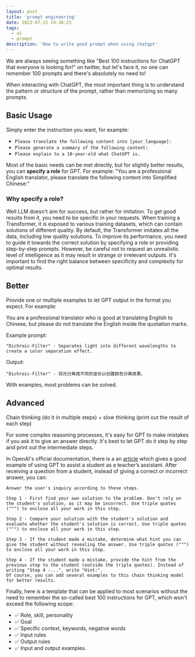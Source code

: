 ```yaml
---
layout: post
title: 'prompt engineering'
date: 2023-07-22 19:36:23
tags:
  - ai
  - prompt
description: 'How to write good prompt when using chatgpt'
---
```


We are always seeing something like "Best 100 instructions for ChatGPT that everyone is looking for!" on twitter, but let's face it, no one can remember 100 prompts and there's absolutely no need to!

When interacting with ChatGPT, the most important thing is to understand the pattern or structure of the prompt, rather than memorizing so many prompts.

## Basic Usage

Simply enter the instruction you want, for example:

- `Please translate the following content into [your_language]:`
- `Please generate a summary of the following content:`
- `Please explain to a 10-year-old what ChatGPT is.`

Most of the basic needs can be met directly, but for slightly better results, you can **specify a role** for GPT. For example:
"You are a professional English translator, please translate the following content into Simplified Chinese:"

### Why specify a role?

Well LLM doesn't aim for success, but rather for imitation. To get good results from it, you need to be specific in your requests. When training a Transformer, it is exposed to various training datasets, which can contain solutions of different quality. By default, the Transformer imitates all the data, including low quality solutions. To improve its performance, you need to guide it towards the correct solution by specifying a role or providing step-by-step prompts. However, be careful not to request an unrealistic level of intelligence as it may result in strange or irrelevant outputs. It's important to find the right balance between specificity and complexity for optimal results.

## Better

Provide one or multiple examples to let GPT output in the format you expect. For example:

You are a professional translator who is good at translating English to Chinese, but please do not translate the English inside the quotation marks.

Example prompt:

```
"Dichroic-Filter" - Separates light into different wavelengths to create a color separation effect.
```

Output:

```
"Dichroic-Filter" - 将光分离成不同的波长以创建颜色分离效果。
```

With examples, most problems can be solved.

## Advanced

Chain thinking (do it in multiple steps) + slow thinking (print out the result of each step)

For some complex reasoning processes, it's easy for GPT to make mistakes if you ask it to give an answer directly. It's best to let GPT do it step by step and print out the intermediate steps.

In OpenAI's official documentation, there is a an [article](https://platform.openai.com/docs/guides/gpt-best-practices/tactic-instruct-the-model-to-work-out-its-own-solution-before-rushing-to-a-conclusion) which gives a good example of using GPT to assist a student as a teacher’s assistant. After receiving a question from a student, instead of giving a correct or incorrect answer, you can:

```
Answer the user's inquiry according to these steps.

Step 1 - First find your own solution to the problem. Don't rely on the student's solution, as it may be incorrect. Use triple quotes (""") to enclose all your work in this step.

Step 2 - Compare your solution with the student's solution and evaluate whether the student's solution is correct. Use triple quotes (""") to enclose all your work in this step.

Step 3 - If the student made a mistake, determine what hint you can give the student without revealing the answer. Use triple quotes (""") to enclose all your work in this step.

Step 4 - If the student made a mistake, provide the hint from the previous step to the student (outside the triple quotes). Instead of writing "Step 4 -...", write "Hint:".
Of course, you can add several examples to this chain thinking model for better results.
```

Finally, here is a template that can be applied to most scenarios without the need to remember the so-called best 100 instructions for GPT, which won't exceed the following scope:

- ✅ Role, skill, personality
- ✅ Goal
- ✅ Specific context, keywords, negative words
- ✅ Input rules
- ✅ Output rules
- ✅ Input and output examples.
